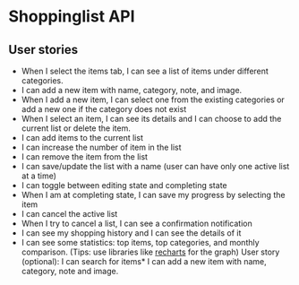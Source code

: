 
# Shoppinglist API

## User stories
* When I select the items tab, I can see a list of items under different categories.
* I can add a new item with name, category, note, and image.    
* When I add a new item, I can select one from the existing categories or add a new one if the category does not exist
* When I select an item, I can see its details and I can choose to add the current list or delete the item.
* I can add items to the current list
* I can increase the number of item in the list
* I can remove the item from the list
* I can save/update the list with a name (user can have only one active list at a time)
* I can toggle between editing state and completing state
* When I am at completing state, I can save my progress by selecting the item
* I can cancel the active list
* When I try to cancel a list, I can see a confirmation notification
* I can see my shopping history and I can see the details of it
* I can see some statistics: top items, top categories, and monthly comparison. (Tips: use libraries like [recharts](https://recharts.org/en-US/) for the graph)
User story (optional): I can search for items* I can add a new item with name, category, note and image.

